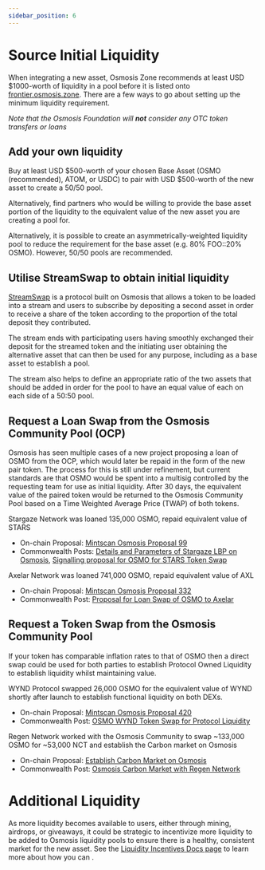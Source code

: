 ```yaml
---
sidebar_position: 6
---
```


# Source Initial Liquidity

When integrating a new asset, Osmosis Zone recommends at least USD $1000-worth of liquidity in a pool before it is listed onto [frontier.osmosis.zone](https://frontier.osmosis.zone). There are a few ways to go about setting up the minimum liquidity requirement.

*Note that the Osmosis Foundation will **not** consider any OTC token transfers or loans*

## Add your own liquidity
Buy at least USD $500-worth of your chosen Base Asset (OSMO (recommended), ATOM, or USDC) to pair with USD $500-worth of the new asset to create a 50/50 pool.

Alternatively, find partners who would be willing to provide the base asset portion of the liquidity to the equivalent value of the new asset you are creating a pool for.

Alternatively, it is possible to create an asymmetrically-weighted liquidity pool to reduce the requirement for the base asset (e.g. 80% FOO::20% OSMO). However,  50/50 pools are recommended.

## Utilise StreamSwap to obtain initial liquidity
[StreamSwap](https://streamswap.io/) is a protocol built on Osmosis that allows a token to be loaded into a stream and users to subscribe by depositing a second asset in order to receive a share of the token according to the proportion of the total deposit they contributed.

The stream ends with participating users having smoothly exchanged their deposit for the streamed token and the initiating user obtaining the alternative asset that can then be used for any purpose, including as a base asset to establish a pool. 

The stream also helps to define an appropriate ratio of the two assets that should be added in order for the pool to have an equal value of each on each side of a 50:50 pool.

## Request a Loan Swap from the Osmosis Community Pool (OCP)
Osmosis has seen multiple cases of a new project proposing a loan of OSMO from the OCP, which would later be repaid in the form of the new pair token.
The process for this is still under refinement, but current standards are that OSMO would be spent into a multisig controlled by the requesting team for use as initial liquidity. After 30 days, the equivalent value of the paired token would be returned to the Osmosis Community Pool based on a Time Weighted Average Price (TWAP) of both tokens.

Stargaze Network was loaned 135,000 OSMO, repaid equivalent value of STARS
* On-chain Proposal: [Mintscan Osmosis Proposal 99](https://www.mintscan.io/osmosis/proposals/99)
* Commonwealth Posts: [Details and Parameters of Stargaze LBP on Osmosis](https://commonwealth.im/osmosis/discussion/2882-details-and-parameters-of-stargaze-lbp-on-osmosis), [Signalling proposal for OSMO for STARS Token Swap](https://commonwealth.im/osmosis/discussion/2494-signaling-proposal-for-osmo-for-stars-token-swap)

Axelar Network was loaned 741,000 OSMO, repaid equivalent value of AXL
* On-chain Proposal: [Mintscan Osmosis Proposal 332](https://www.mintscan.io/osmosis/proposals/332)
* Commonwealth Post: [Proposal for Loan Swap of OSMO to Axelar](https://commonwealth.im/osmosis/discussion/6875-proposal-for-loan-swap-of-osmo-to-axelar)

## Request a Token Swap from the Osmosis Community Pool
If your token has comparable inflation rates to that of OSMO then a direct swap could be used for both parties to establish Protocol Owned Liquidity to establish liquidity whilst maintaining value.

WYND Protocol swapped 26,000 OSMO for the equivalent value of WYND shortly after launch to establish functional liquidity on both DEXs.
* On-chain Proposal: [Mintscan Osmosis Proposal 420](https://www.mintscan.io/osmosis/proposals/420)
* Commonwealth Post: [OSMO WYND Token Swap for Protocol Liquidity](https://commonwealth.im/osmosis/discussion/9620-osmowynd-token-swap-for-protocol-liquidity)

Regen Network worked with the Osmosis Community to swap ~133,000 OSMO for ~53,000 NCT and establish the Carbon market on Osmosis
* On-chain Proposal: [Establish Carbon Market on Osmosis](https://www.mintscan.io/osmosis/proposals/182)
* Commonwealth Post: [Osmosis Carbon Market with Regen Network](https://commonwealth.im/osmosis/discussion/3936-proposal-osmosis-carbon-market-with-regen-network)

# Additional Liquidity

As more liquidity becomes available to users, either through mining, airdrops, or giveaways, it could be strategic to incentivize more liquidity to be added to Osmosis liquidity pools to ensure there is a healthy, consistent market for the new asset. See the [Liquidity Incentives Docs page](../integrate/incentives.md) to learn more about how you can .

